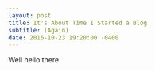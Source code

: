 ```yaml
---
layout: post
title: It's About Time I Started a Blog
subtitle: (Again)
date: 2016-10-23 19:20:00 -0400
---
```


Well hello there.
